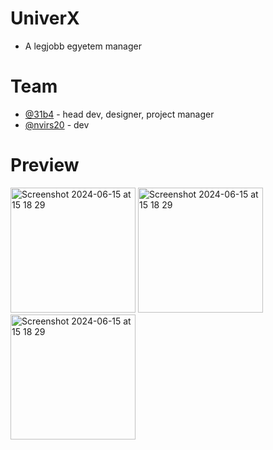 # UniverX
- A legjobb egyetem manager

# Team
- [@31b4](https://www.github.com/31b4) - head dev, designer, project manager
- [@nvirs20](https://www.github.com/nvirs20) - dev

# Preview

<img width="200" alt="Screenshot 2024-06-15 at 15 18 29" src="https://github.com/user-attachments/assets/13684967-7721-408c-a3c0-c9ea1f793c94">
<img width="200" alt="Screenshot 2024-06-15 at 15 18 29" src="https://github.com/user-attachments/assets/c8f90754-ca97-4596-a103-e6cef8c94961">
<img width="200" alt="Screenshot 2024-06-15 at 15 18 29" src="https://github.com/user-attachments/assets/0b11496c-380e-4251-a6ea-bb7c9b1a9d42">
